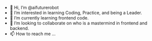 - 👋 Hi, I’m @aifuturerobot
- 👀 I’m interested in learning Coding, Practice, and being a Leader.
- 🌱 I’m currently learning frontend code.
- 💞️ I’m looking to collaborate on who is a mastermind in frontend and backend.
- 📫 How to reach me ...

<!---
aifuturerobot/a future robot is a ✨ special ✨ repository because its `README.md` (this file) appears on your GitHub profile.
You can click the Preview link to take a look at your changes.
--->
